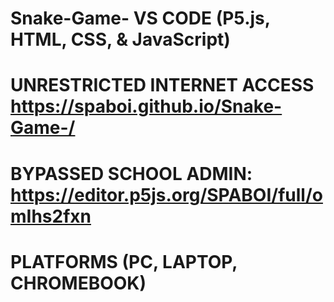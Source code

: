 # Snake-Game- VS CODE (P5.js, HTML, CSS, & JavaScript)
# UNRESTRICTED INTERNET ACCESS https://spaboi.github.io/Snake-Game-/
# BYPASSED SCHOOL ADMIN: https://editor.p5js.org/SPABOI/full/omIhs2fxn
# PLATFORMS (PC, LAPTOP, CHROMEBOOK)
